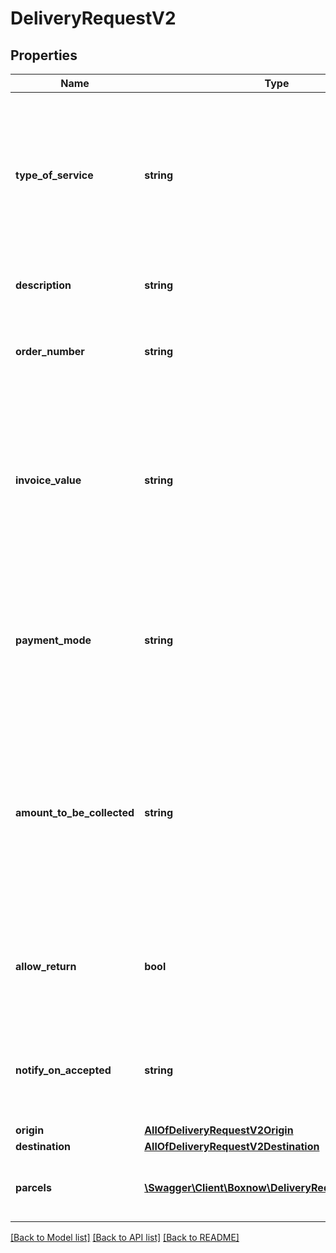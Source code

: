 # DeliveryRequestV2

## Properties
Name | Type | Description | Notes
------------ | ------------- | ------------- | -------------
**type_of_service** | **string** | Type of delivery service. You may not be eligible to use all types of service, contact support for further information. | [default to 'same-day']
**description** | **string** | This is the description of the order. | [optional] 
**order_number** | **string** | Unique order reference number in Your system | 
**invoice_value** | **string** | Total value of the order. Must only contain numbers with no more than one decimal point and exactly 2 decimal places. | 
**payment_mode** | **string** | Payment mode. You may not be eligible to use all payment modes, contact support for further information. | [default to 'prepaid']
**amount_to_be_collected** | **string** | COD amount for COD payment mode. Must only contain numbers with no more than one decimal point and exactly 2 decimal places. | 
**allow_return** | **bool** | If true, client will be able to return the goods the same way he received it. | [default to false]
**notify_on_accepted** | **string** | If set, we send a notification to this email when we accepted the order to our system. | 
**origin** | [**AllOfDeliveryRequestV2Origin**](AllOfDeliveryRequestV2Origin.md) |  | 
**destination** | [**AllOfDeliveryRequestV2Destination**](AllOfDeliveryRequestV2Destination.md) |  | 
**parcels** | [**\Swagger\Client\Boxnow\DeliveryRequestV2Parcels[]**](DeliveryRequestV2Parcels.md) | List of parcels you want to send via BoxNow. | 

[[Back to Model list]](../../README.md#documentation-for-models) [[Back to API list]](../../README.md#documentation-for-api-endpoints) [[Back to README]](../../README.md)

